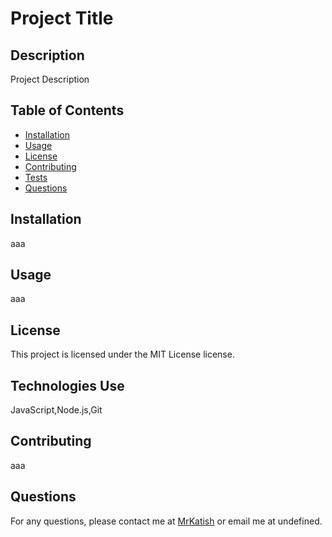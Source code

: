 
# Project Title

## Description
Project Description

## Table of Contents
- [Installation](#installation)
- [Usage](#usage)
- [License](#license)
- [Contributing](#contributing)
- [Tests](#tests)
- [Questions](#questions)

## Installation
aaa

## Usage
aaa

## License
This project is licensed under the MIT License license.

## Technologies Use
JavaScript,Node.js,Git

## Contributing
aaa

## Questions
For any questions, please contact me at [MrKatish](https://github.com/MrKatish) or email me at undefined.
    
